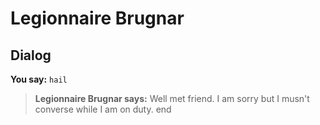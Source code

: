 # Legionnaire Brugnar
## Dialog

**You say:** `hail`



>**Legionnaire Brugnar says:** Well met friend. I am sorry but I musn't converse while I am on duty.
end
